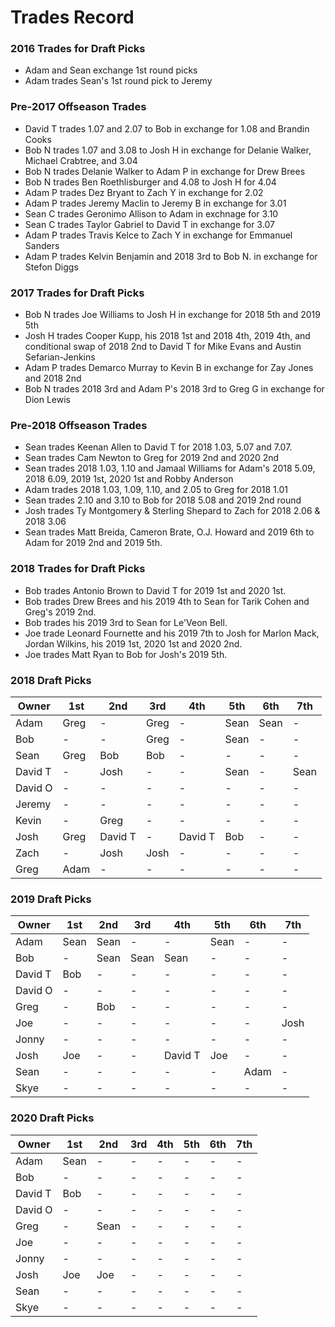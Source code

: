 # Trades Record 

### 2016 Trades for Draft Picks
  - Adam and Sean exchange 1st round picks
  - Adam trades Sean's 1st round pick to Jeremy

### Pre-2017 Offseason Trades
  - David T trades 1.07 and 2.07 to Bob in exchange for 1.08 and Brandin Cooks
  - Bob N trades 1.07 and 3.08 to Josh H in exchange for Delanie Walker, Michael Crabtree, and 3.04
  - Bob N trades Delanie Walker to Adam P in exchange for Drew Brees
  - Bob N trades Ben Roethlisburger and 4.08 to Josh H for 4.04
  - Adam P trades Dez Bryant to Zach Y in exchange for 2.02
  - Adam P trades Jeremy Maclin to Jeremy B in exchange for 3.01
  - Sean C trades Geronimo Allison to Adam in exchnage for 3.10
  - Sean C trades Taylor Gabriel to David T in exchange for 3.07
  - Adam P trades Travis Kelce to Zach Y in exchange for Emmanuel Sanders
  - Adam P trades Kelvin Benjamin and 2018 3rd to Bob N. in exchange for Stefon Diggs
  
### 2017 Trades for Draft Picks
  - Bob N trades Joe Williams to Josh H in exchange for 2018 5th and 2019 5th
  - Josh H trades Cooper Kupp, his 2018 1st and 2018 4th, 2019 4th, and conditional swap of 2018 2nd to David T for Mike Evans and Austin Sefarian-Jenkins
  - Adam P trades Demarco Murray to Kevin B in exchange for Zay Jones and 2018 2nd
  - Bob N trades 2018 3rd and Adam P's 2018 3rd to Greg G in exchange for Dion Lewis

### Pre-2018 Offseason Trades
  - Sean trades Keenan Allen to David T for 2018 1.03, 5.07 and 7.07.
  - Sean trades Cam Newton to Greg for 2019 2nd and 2020 2nd
  - Sean trades 2018 1.03, 1.10 and Jamaal Williams for Adam's 2018 5.09, 2018 6.09, 2019 1st, 2020 1st and Robby Anderson
  - Adam trades 2018 1.03, 1.09, 1.10, and 2.05 to Greg for 2018 1.01
  - Sean trades 2.10 and 3.10 to Bob for 2018 5.08 and 2019 2nd round
  - Josh trades Ty Montgomery & Sterling Shepard to Zach for 2018 2.06 & 2018 3.06
  - Sean trades Matt Breida, Cameron Brate, O.J. Howard and 2019 6th to Adam for 2019 2nd and 2019 5th.

### 2018 Trades for Draft Picks
  - Bob trades Antonio Brown to David T for 2019 1st and 2020 1st.
  - Bob trades Drew Brees and his 2019 4th to Sean for Tarik Cohen and Greg's 2019 2nd.
  - Bob trades his 2019 3rd to Sean for Le'Veon Bell.
  - Joe trade Leonard Fournette and his 2019 7th to Josh for Marlon Mack, Jordan Wilkins,
    his 2019 1st, 2020 1st and 2020 2nd.
  - Joe trades Matt Ryan to Bob for Josh's 2019 5th.

### 2018 Draft Picks

| Owner   | 1st     | 2nd     | 3rd     | 4th     | 5th     | 6th     | 7th     |
|---------|---------|---------|---------|---------|---------|---------|---------|
| Adam    | Greg    | -       | Greg    | -       | Sean    | Sean    | -       |
| Bob     | -       | -       | Greg    | -       | Sean    | -       | -       |
| Sean    | Greg    | Bob     | Bob     | -       | -       | -       | -       |
| David T | -       | Josh    | -       | -       | Sean    | -       | Sean    |
| David O | -       | -       | -       | -       | -       | -       | -       |
| Jeremy  | -       | -       | -       | -       | -       | -       | -       |
| Kevin   | -       | Greg    | -       | -       | -       | -       | -       |
| Josh    | Greg    | David T | -       | David T | Bob     | -       | -       |
| Zach    | -       | Josh    | Josh    | -       | -       | -       | -       |
| Greg    | Adam    | -       | -       | -       | -       | -       | -       |


### 2019 Draft Picks

| Owner   | 1st     | 2nd     | 3rd     | 4th     | 5th     | 6th     | 7th     |
|---------|---------|---------|---------|---------|---------|---------|---------|
| Adam    | Sean    | Sean    | -       | -       | Sean    | -       | -       |
| Bob     | -       | Sean    | Sean    | Sean    | -       | -       | -       |
| David T | Bob     | -       | -       | -       | -       | -       | -       |
| David O | -       | -       | -       | -       | -       | -       | -       |
| Greg    | -       | Bob     | -       | -       | -       | -       | -       |
| Joe     | -       | -       | -       | -       | -       | -       | Josh    |
| Jonny   | -       | -       | -       | -       | -       | -       | -       |
| Josh    | Joe     | -       | -       | David T | Joe     | -       | -       |
| Sean    | -       | -       | -       | -       | -       | Adam    | -       |
| Skye    | -       | -       | -       | -       | -       | -       | -       |

### 2020 Draft Picks

| Owner   | 1st     | 2nd     | 3rd     | 4th     | 5th     | 6th     | 7th     |
|---------|---------|---------|---------|---------|---------|---------|---------|
| Adam    | Sean    | -       | -       | -       | -       | -       | -       |
| Bob     | -       | -       | -       | -       | -       | -       | -       |
| David T | Bob     | -       | -       | -       | -       | -       | -       |
| David O | -       | -       | -       | -       | -       | -       | -       |
| Greg    | -       | Sean    | -       | -       | -       | -       | -       |
| Joe     | -       | -       | -       | -       | -       | -       | -       |
| Jonny   | -       | -       | -       | -       | -       | -       | -       |
| Josh    | Joe     | Joe     | -       | -       | -       | -       | -       |
| Sean    | -       | -       | -       | -       | -       | -       | -       |
| Skye    | -       | -       | -       | -       | -       | -       | -       |
